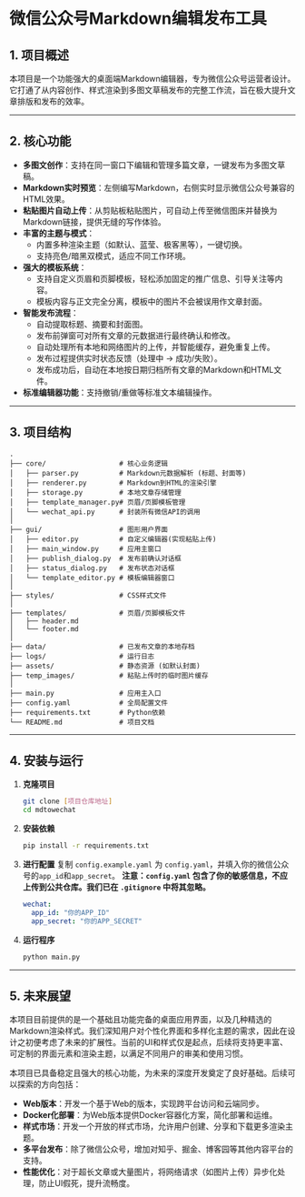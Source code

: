 # 微信公众号Markdown编辑发布工具

## 1. 项目概述

本项目是一个功能强大的桌面端Markdown编辑器，专为微信公众号运营者设计。它打通了从内容创作、样式渲染到多图文草稿发布的完整工作流，旨在极大提升文章排版和发布的效率。

---

## 2. 核心功能

-   **多图文创作**：支持在同一窗口下编辑和管理多篇文章，一键发布为多图文草稿。
-   **Markdown实时预览**：左侧编写Markdown，右侧实时显示微信公众号兼容的HTML效果。
-   **粘贴图片自动上传**：从剪贴板粘贴图片，可自动上传至微信图床并替换为Markdown链接，提供无缝的写作体验。
-   **丰富的主题与模式**：
    -   内置多种渲染主题（如默认、蓝莹、极客黑等），一键切换。
    -   支持亮色/暗黑双模式，适应不同工作环境。
-   **强大的模板系统**：
    -   支持自定义页眉和页脚模板，轻松添加固定的推广信息、引导关注等内容。
    -   模板内容与正文完全分离，模板中的图片不会被误用作文章封面。
-   **智能发布流程**：
    -   自动提取标题、摘要和封面图。
    -   发布前弹窗可对所有文章的元数据进行最终确认和修改。
    -   自动处理所有本地和网络图片的上传，并智能缓存，避免重复上传。
    -   发布过程提供实时状态反馈（处理中 -> 成功/失败）。
    -   发布成功后，自动在本地按日期归档所有文章的Markdown和HTML文件。
-   **标准编辑器功能**：支持撤销/重做等标准文本编辑操作。

---

## 3. 项目结构

```
.
├── core/                  # 核心业务逻辑
│   ├── parser.py          # Markdown元数据解析 (标题、封面等)
│   ├── renderer.py        # Markdown到HTML的渲染引擎
│   ├── storage.py         # 本地文章存储管理
│   ├── template_manager.py# 页眉/页脚模板管理
│   └── wechat_api.py      # 封装所有微信API的调用
│
├── gui/                   # 图形用户界面
│   ├── editor.py          # 自定义编辑器(实现粘贴上传)
│   ├── main_window.py     # 应用主窗口
│   ├── publish_dialog.py  # 发布前确认对话框
│   ├── status_dialog.py   # 发布状态对话框
│   └── template_editor.py # 模板编辑器窗口
│
├── styles/                # CSS样式文件
│
├── templates/             # 页眉/页脚模板文件
│   ├── header.md
│   └── footer.md
│
├── data/                  # 已发布文章的本地存档
├── logs/                  # 运行日志
├── assets/                # 静态资源 (如默认封面)
├── temp_images/           # 粘贴上传时的临时图片缓存
│
├── main.py                # 应用主入口
├── config.yaml            # 全局配置文件
├── requirements.txt       # Python依赖
└── README.md              # 项目文档
```

---

## 4. 安装与运行

1.  **克隆项目**
    ```bash
    git clone [项目仓库地址]
    cd mdtowechat
    ```

2.  **安装依赖**
    ```bash
    pip install -r requirements.txt
    ```

3.  **进行配置**
    复制 `config.example.yaml` 为 `config.yaml`，并填入你的微信公众号的`app_id`和`app_secret`。
    **注意：`config.yaml` 包含了你的敏感信息，不应上传到公共仓库。我们已在 `.gitignore` 中将其忽略。**
    ```yaml
    wechat:
      app_id: "你的APP_ID"
      app_secret: "你的APP_SECRET"
    ```

4.  **运行程序**
    ```bash
    python main.py
    ```

---

## 5. 未来展望

本项目目前提供的是一个基础且功能完备的桌面应用界面，以及几种精选的Markdown渲染样式。我们深知用户对个性化界面和多样化主题的需求，因此在设计之初便考虑了未来的扩展性。当前的UI和样式仅是起点，后续将支持更丰富、可定制的界面元素和渲染主题，以满足不同用户的审美和使用习惯。

本项目已具备稳定且强大的核心功能，为未来的深度开发奠定了良好基础。后续可以探索的方向包括：

-   **Web版本**：开发一个基于Web的版本，实现跨平台访问和云端同步。
-   **Docker化部署**：为Web版本提供Docker容器化方案，简化部署和运维。
-   **样式市场**：开发一个开放的样式市场，允许用户创建、分享和下载更多渲染主题。
-   **多平台发布**：除了微信公众号，增加对知乎、掘金、博客园等其他内容平台的支持。
-   **性能优化**：对于超长文章或大量图片，将网络请求（如图片上传）异步化处理，防止UI假死，提升流畅度。
